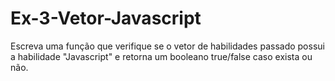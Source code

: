 # Ex-3-Vetor-Javascript
Escreva uma função que verifique se o vetor de habilidades passado possui a habilidade "Javascript" e retorna um booleano true/false caso exista ou não.

